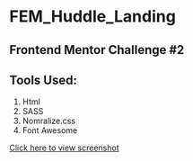 # FEM_Huddle_Landing

## Frontend Mentor Challenge #2

## Tools Used:
1. Html
2. SASS
3. Nomralize.css
4. Font Awesome

[Click here to view screenshot](https://res.cloudinary.com/dz209s6jk/image/upload/v1554379169/Challenges/yjly0l5ohx3f2kz6bbvg.jpg)


